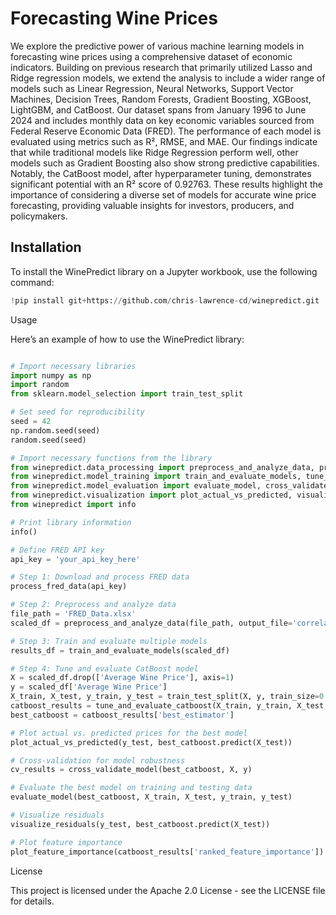 # Forecasting Wine Prices

We explore the predictive power of various machine learning models in forecasting wine prices using a comprehensive dataset of economic indicators. Building on previous research that primarily utilized Lasso and Ridge regression models, we extend the analysis to include a wider range of models such as Linear Regression, Neural Networks, Support Vector Machines, Decision Trees, Random Forests, Gradient Boosting, XGBoost, LightGBM, and CatBoost. Our dataset spans from January 1996 to June 2024 and includes monthly data on key economic variables sourced from Federal Reserve Economic Data (FRED). The performance of each model is evaluated using metrics such as R², RMSE, and MAE. Our findings indicate that while traditional models like Ridge Regression perform well, other models such as Gradient Boosting also show strong predictive capabilities. Notably, the CatBoost model, after hyperparameter tuning, demonstrates significant potential with an R² score of 0.92763. These results highlight the importance of considering a diverse set of models for accurate wine price forecasting, providing valuable insights for investors, producers, and policymakers.

## Installation

To install the WinePredict library on a Jupyter workbook, use the following command:

```python
!pip install git+https://github.com/chris-lawrence-cd/winepredict.git
```

Usage

Here’s an example of how to use the WinePredict library:

```python

# Import necessary libraries
import numpy as np
import random
from sklearn.model_selection import train_test_split

# Set seed for reproducibility
seed = 42
np.random.seed(seed)
random.seed(seed)

# Import necessary functions from the library
from winepredict.data_processing import preprocess_and_analyze_data, process_fred_data
from winepredict.model_training import train_and_evaluate_models, tune_and_evaluate_catboost
from winepredict.model_evaluation import evaluate_model, cross_validate_model
from winepredict.visualization import plot_actual_vs_predicted, visualize_residuals, plot_feature_importance
from winepredict import info

# Print library information
info()

# Define FRED API key
api_key = 'your_api_key_here'

# Step 1: Download and process FRED data
process_fred_data(api_key)

# Step 2: Preprocess and analyze data
file_path = 'FRED_Data.xlsx'
scaled_df = preprocess_and_analyze_data(file_path, output_file='correlation_matrix.png', save_vif=True)

# Step 3: Train and evaluate multiple models
results_df = train_and_evaluate_models(scaled_df)

# Step 4: Tune and evaluate CatBoost model
X = scaled_df.drop(['Average Wine Price'], axis=1)
y = scaled_df['Average Wine Price']
X_train, X_test, y_train, y_test = train_test_split(X, y, train_size=0.8, shuffle=True, random_state=seed)
catboost_results = tune_and_evaluate_catboost(X_train, y_train, X_test, y_test)
best_catboost = catboost_results['best_estimator']

# Plot actual vs. predicted prices for the best model
plot_actual_vs_predicted(y_test, best_catboost.predict(X_test))

# Cross-validation for model robustness
cv_results = cross_validate_model(best_catboost, X, y)

# Evaluate the best model on training and testing data
evaluate_model(best_catboost, X_train, X_test, y_train, y_test)

# Visualize residuals
visualize_residuals(y_test, best_catboost.predict(X_test))

# Plot feature importance
plot_feature_importance(catboost_results['ranked_feature_importance'])
```

License

This project is licensed under the Apache 2.0 License - see the LICENSE file for details.

